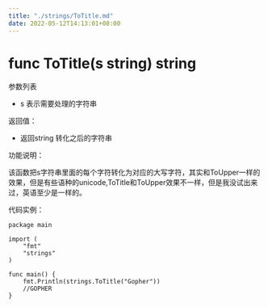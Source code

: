 ```yaml
---
title: "./strings/ToTitle.md"
date: 2022-05-12T14:13:01+08:00
---
```

# func ToTitle(s string) string

参数列表

- s 表示需要处理的字符串

返回值：

- 返回string 转化之后的字符串

功能说明：

该函数把s字符串里面的每个字符转化为对应的大写字符，其实和ToUpper一样的效果，但是有些语种的unicode,ToTitle和ToUpper效果不一样，但是我没试出来过，英语至少是一样的。

代码实例：

	package main
	
	import (
		"fmt"
		"strings"
	)
	
	func main() {
		fmt.Println(strings.ToTitle("Gopher"))
		//GOPHER
	}
